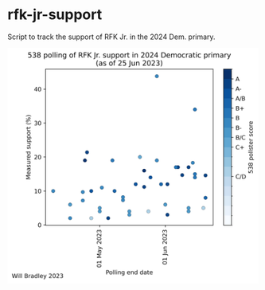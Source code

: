 # rfk-jr-support

Script to track the support of RFK Jr. in the 2024 Dem. primary.

![The latest plot.](/plot.png)